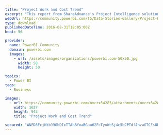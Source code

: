 ```yaml
---
title: "Project Work and Cost Trend"
excerpt: "This report from ShareAdvance's Project Intelligence solution gives project and program managers insight into the historical data of a project. The"
webUrl: https://community.powerbi.com/t5/Data-Stories-Gallery/Project-Work-and-Cost-Trend/m-p/64333
type: download
publishedDateTime: 2016-08-31T18:05:00Z
heat: 56

provider:
  name: PowerBI Community
  domain: powerbi.com
  images:
    - url: /assets/images/organizations/powerbi.com-50x50.jpg
      width: 50
      height: 50

topics:
  - Power BI
tags:
  - Business

images:
  - url: https://community.powerbi.com/oxcrx34285/attachments/oxcrx34285/DataStoriesGallery/260/1/Pulse%20report.png
    width: 1627
    height: 943
    title: "Project Work and Cost Trend"

secured: "WNED8EcjKkb99GbDIxTTAh8YoaBGau62FcTyuWeSj4c5bCPTdfJhzaGTCFsUDOZNw2VZbQF0/AeHm+ik0DdQk1eD8KDSreA9UyuHbdrytxO1MfUa8Jjt92YZYxqfsCk4sYyxHWpQ82pF4DOTFeMntfnfvSMnC6ZB5dxoGPpowsxCRWxX9iq8l4ktPcPRY+7vY/yl7ikyTPZda5VnyHStQslj4+4N1gIyB4t8I7V6Z3EVRBv/Nfsu0IziNhX1YzSwBBg3R15NNmRUfrQWv7xnwiJniLGVK8Bxquev83QWzML//FUKG8S65aK7/CKL2u07THMuJjJ5CRK6LpSJcGEQJIMrtBhk6LJ1u/5h81F8eyCwPLMo9x6LsMKbSgqy43M6;3HOVff6E4rr/v4Mr4Eft+A=="
---
```


